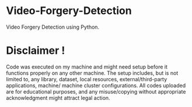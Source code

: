 # Video-Forgery-Detection
Video Forgery Detection using Python.


# Disclaimer !
Code was executed on my machine and might need setup before it functions properly on any other machine. The setup includes, but is not limited to, any library, dataset, local resources, external/third-party applications, machine/ machine cluster configurations. All codes uploaded are for educational purposes, and any misuse/copying without appropriate acknowledgment might attract legal action.
